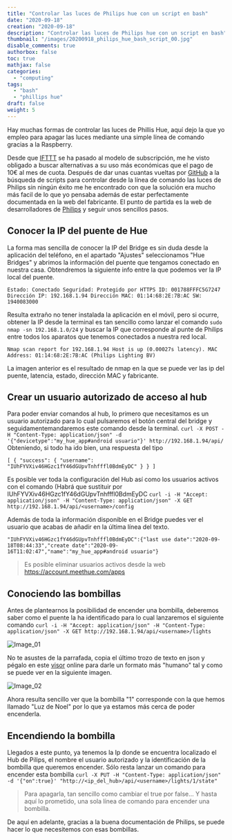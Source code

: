 ```yaml
---
title: "Controlar las luces de Philips hue con un script en bash"
date: "2020-09-18"
creation: "2020-09-18"
description: "Controlar las luces de Philips hue con un script en bash"
thumbnail: "/images/20200918_philips_hue_bash_script_00.jpg"
disable_comments: true
authorbox: false
toc: true
mathjax: false
categories:
  - "computing"
tags:
  - "bash"
  - "phillips hue"
draft: false
weight: 5
---
```

Hay muchas formas de controlar las luces de Phillis Hue, aquí dejo la que yo empleo para apagar las luces mediante una simple línea de comando gracias a la Raspberry.

<!--more-->

Desde que [IFTTT] se ha pasado al modelo de subscripción, me he visto obligado a buscar alternativas a su uso más económicas que el pago de 10€ al mes de cuota. Después de dar unas cuantas vueltas por [GitHub] a la búsqueda de scripts para controlar desde la línea de comando las luces de Philips sin ningún éxito me he encontrado con que la solución era mucho más facil de lo que yo pensaba además de estar perfectamente documentada en la web del fabricante. El punto de partida es la web de desarrolladores de [Philips] y seguir unos sencillos pasos.

## Conocer la IP del puente de Hue ##

La forma mas sencilla de conocer la IP del Bridge es sin duda desde la aplicación del teléfono, en el apartado "Ajustes" seleccionamos "Hue Bridges" y abrimos la información del puente que tengamos conectado en nuestra casa. Obtendremos la siguiente info entre la que podemos ver la IP local del puente. 

``` Estado: Conectado Seguridad: Protegido por HTTPS ID: 001788FFFC5G7247 Dirección IP: 192.168.1.94 Dirección MAC: 01:14:68:2E:7B:AC SW: 1940083000 ```

Resulta extraño no tener instalada la aplicación en el móvil, pero si ocurre, obtener la IP desde la terminal es tan sencillo como lanzar el comando `sudo nmap -sn 192.168.1.0/24` y buscar la IP que corresponde al punte de Philips entre todos los aparatos que tenemos conectados a nuestra red local. 

``` Nmap scan report for 192.168.1.94 Host is up (0.00027s latency). MAC Address: 01:14:68:2E:7B:AC (Philips Lighting BV) ```

La imagen anterior es el resultado de nmap en la que se puede ver las ip del puente, latencia, estado, dirección MAC y  fabricante.

## Crear un usuario autorizado de acceso al hub ## 
Para poder enviar comandos al hub, lo primero que necesitamos es un usuario autorizado para lo cual pulsaremos el botón central del bridge y seguidamentemandaremos este comando desde la terminal. `curl -X POST -H "Content-Type: application/json" -d '{"devicetype":"my_hue_app#android usuario"}' http://192.168.1.94/api/` Obteniendo, si todo ha ido bien, una respuesta del tipo

``` [ { "success": { "username": "IUhFYVXiv46HGzc1fY46dGUpvTnhfffl0BdmEyDC" } } ] ```

Es posible ver toda la configuración del Hub así como los usuarios activos con el comando (Habrá que sustituir <username> por IUhFYVXiv46HGzc1fY46dGUpvTnhfffl0BdmEyDC `curl -i -H "Accept: application/json" -H "Content-Type: application/json" -X GET http://192.168.1.94/api/<username>/config`

Además de toda la información disponible en el Bridge puedes ver el usuario que acabas de añadir en la última línea del texto.

``` "IUhFYVXiv46HGzc1fY46dGUpvTnhfffl0BdmEyDC":{"last use date":"2020-09-18T08:44:33","create date":"2020-09-16T11:02:47","name":"my_hue_app#android usuario"} ```

> Es posible eliminar usuarios activos desde la web https://account.meethue.com/apps 

## Conociendo las bombillas ##
Antes de plantearnos la posibilidad de encender una bombilla, deberemos saber como el puente la ha identificado para lo cual lanzaremos el siguiente comando `curl -i -H "Accept: application/json" -H "Content-Type: application/json" -X GET http://192.168.1.94/api/<username>/lights`

![Image_01]

No te asustes de la parrafada, copia el último trozo de texto en json y pégalo en este [visor] online para darle un formato más "humano" tal y como se puede ver en la siguiente imagen.

![Image_02]

Ahora resulta sencillo ver que la bombilla "1" corresponde con la que hemos llamado "Luz de Noel" por lo que ya estamos más cerca de poder encenderla.

## Encendiendo la bombilla ##
Llegados a este punto, ya tenemos la Ip donde se encuentra localizado el Hub de Pilips, el nombre el usuario autorizado y la identificación de la bombilla que queremos encender. Sólo resta lanzar un comando para encender esta bombilla `curl -X PUT -H "Content-Type: application/json" -d '{"on":true}' "http://<ip_del_hub>/api/<username>/lights/1/state"`

> Para apagarla, tan sencillo como cambiar el true por false... Y hasta aquí lo prometido, una sola línea de comando para encender una bombilla.

De aquí en adelante, gracias a la buena documentación de Philips, se puede hacer lo que necesitemos con esas bombillas.

[IFTTT]: https://ifttt.com
[GitHub]: https://github.com
[Philips]: https://developers.meethue.com/develop/get-started-2
[Visor]: http://jsonviewer.stack.hu

[Image_01]: /images/20200918_philips_hue_bash_script_01.jpg
[Image_02]: /images/20200918_philips_hue_bash_script_02.jpg
